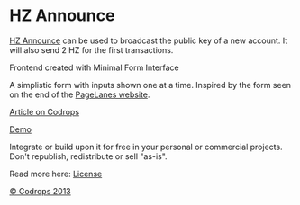 HZ Announce
=========

[HZ Announce](http://hzannounce.com) can be used to broadcast the public key of a new account.
It will also send 2 HZ for the first transactions.


Frontend created with Minimal Form Interface

A simplistic form with inputs shown one at a time. Inspired by the form seen on the end of the [PageLanes website](http://www.pagelanes.com/).

[Article on Codrops](http://tympanus.net/codrops/?p=18780)

[Demo](http://tympanus.net/Development/MinimalForm/)

Integrate or build upon it for free in your personal or commercial projects. Don't republish, redistribute or sell "as-is". 

Read more here: [License](http://tympanus.net/codrops/licensing/)

[© Codrops 2013](http://www.codrops.com)

